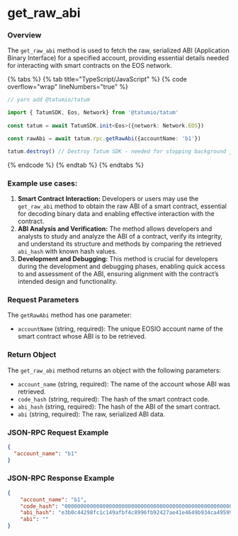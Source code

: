 # get_raw_abi

### Overview
The `get_raw_abi` method is used to fetch the raw, serialized ABI (Application Binary Interface) for a specified account, providing essential details needed for interacting with smart contracts on the EOS network.

{% tabs %}
{% tab title="TypeScript/JavaScript" %}
{% code overflow="wrap" lineNumbers="true" %}
```typescript
// yarn add @tatumio/tatum

import { TatumSDK, Eos, Network} from '@tatumio/tatum'
  
const tatum = await TatumSDK.init<Eos>({network: Network.EOS})

const rawAbi = await tatum.rpc.getRawAbi({accountName: 'b1'})

tatum.destroy() // Destroy Tatum SDK - needed for stopping background jobs
```
{% endcode %}
{% endtab %}
{% endtabs %}

### Example use cases:

1. **Smart Contract Interaction:**
Developers or users may use the `get_raw_abi` method to obtain the raw ABI of a smart contract, essential for decoding binary data and enabling effective interaction with the contract.
2. **ABI Analysis and Verification:**
The method allows developers and analysts to study and analyze the ABI of a contract, verify its integrity, and understand its structure and methods by comparing the retrieved `abi_hash` with known hash values.
3. **Development and Debugging:**
This method is crucial for developers during the development and debugging phases, enabling quick access to and assessment of the ABI, ensuring alignment with the contract’s intended design and functionality.

### Request Parameters
The `getRawAbi` method has one parameter:

- `accountName` (string, required): The unique EOSIO account name of the smart contract whose ABI is to be retrieved.

### Return Object
The `get_raw_abi` method returns an object with the following parameters:

- `account_name` (string, required): The name of the account whose ABI was retrieved.
- `code_hash` (string, required): The hash of the smart contract code.
- `abi_hash` (string, required): The hash of the ABI of the smart contract.
- `abi` (string, required): The raw, serialized ABI data.

### JSON-RPC Request Example
```json
{
  "account_name": "b1"
}
```

### JSON-RPC Response Example
```json
{
    "account_name": "b1",
    "code_hash": "0000000000000000000000000000000000000000000000000000000000000000",
    "abi_hash": "e3b0c44298fc1c149afbf4c8996fb92427ae41e4649b934ca495991b7852b855",
    "abi": ""
}
```